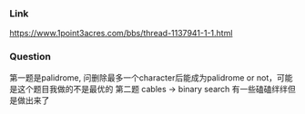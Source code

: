 ### Link
https://www.1point3acres.com/bbs/thread-1137941-1-1.html

### Question
第一题是palidrome, 问删除最多一个character后能成为palidrome or not，可能是这个题目我做的不是最优的
第二题 cables -> binary search 有一些磕磕绊绊但是做出来了